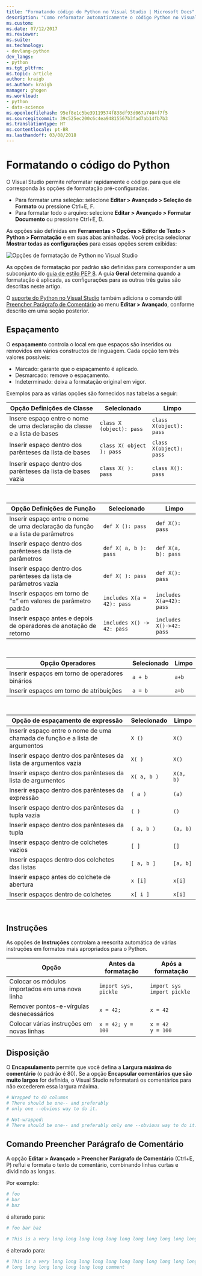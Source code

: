 ```yaml
---
title: "Formatando código do Python no Visual Studio | Microsoft Docs"
description: "Como reformatar automaticamente o código Python no Visual Studio, incluindo espaçamento, instruções, quebra automática e comentários."
ms.custom: 
ms.date: 07/12/2017
ms.reviewer: 
ms.suite: 
ms.technology:
- devlang-python
dev_langs:
- python
ms.tgt_pltfrm: 
ms.topic: article
author: kraigb
ms.author: kraigb
manager: ghogen
ms.workload:
- python
- data-science
ms.openlocfilehash: 95ef8e1c5be39119574f838df93d067a7404f7f5
ms.sourcegitcommit: 39c525ec200c6c4ea94815567b3fad7ab14fb7b3
ms.translationtype: HT
ms.contentlocale: pt-BR
ms.lasthandoff: 03/08/2018
---
```

# <a name="formatting-python-code"></a>Formatando o código do Python

O Visual Studio permite reformatar rapidamente o código para que ele corresponda às opções de formatação pré-configuradas.

- Para formatar uma seleção: selecione **Editar > Avançado > Seleção de Formato** ou pressione Ctrl+E, F.
- Para formatar todo o arquivo: selecione **Editar > Avançado > Formatar Documento** ou pressione Ctrl+E, D.

As opções são definidas em **Ferramentas > Opções > Editor de Texto > Python > Formatação** e em suas abas aninhadas. Você precisa selecionar **Mostrar todas as configurações** para essas opções serem exibidas:

![Opções de formatação de Python no Visual Studio](media/options-editor-formatting.png)

As opções de formatação por padrão são definidas para corresponder a um subconjunto do [guia de estilo PEP 8](http://www.python.org/dev/peps/pep-0008/). A guia **Geral** determina quando a formatação é aplicada, as configurações para as outras três guias são descritas neste artigo.

O [suporte do Python no Visual Studio](installing-python-support-in-visual-studio.md) também adiciona o comando útil [Preencher Parágrafo de Comentário](#fill-comment-paragraph-command) ao menu **Editar > Avançado**, conforme descrito em uma seção posterior.

## <a name="spacing"></a>Espaçamento

O **espaçamento** controla o local em que espaços são inseridos ou removidos em vários constructos de linguagem. Cada opção tem três valores possíveis:

- Marcado: garante que o espaçamento é aplicado.
- Desmarcado: remove o espaçamento.
- Indeterminado: deixa a formatação original em vigor.

Exemplos para as várias opções são fornecidos nas tabelas a seguir:

| Opção Definições de Classe | Selecionado | Limpo |
| --- | --- | --- | 
| Insere espaço entre o nome de uma declaração da classe e a lista de bases | `class X (object): pass` | `class X(object): pass` | 
| Inserir espaço dentro dos parênteses da lista de bases | `class X( object ): pass` | `class X(object): pass` |
| Inserir espaço dentro dos parênteses da lista de bases vazia | `class X( ): pass` | `class X(): pass` |

<br/>

| Opção Definições de Função | Selecionado | Limpo |
| --- | --- | --- |
| Inserir espaço entre o nome de uma declaração da função e a lista de parâmetros | `def X (): pass` | `def X(): pass` | 
| Inserir espaço dentro dos parênteses da lista de parâmetros | `def X( a, b ): pass` | `def X(a, b): pass` |
| Inserir espaço dentro dos parênteses da lista de parâmetros vazia | `def X( ): pass` | `def X(): pass` |
| Inserir espaços em torno de “=” em valores de parâmetro padrão | `includes X(a = 42): pass` | `includes X(a=42): pass` |
| Inserir espaço antes e depois de operadores de anotação de retorno | `includes X() -> 42: pass` | `includes X()->42: pass` |

<br/>

| Opção Operadores | Selecionado | Limpo |
| --- | --- | --- |
| Inserir espaços em torno de operadores binários | `a + b` | `a+b` |
| Inserir espaços em torno de atribuições | `a = b` | `a=b` |

<br/>

| Opção de espaçamento de expressão | Selecionado | Limpo |
| --- | --- | --- |
| Inserir espaço entre o nome de uma chamada de função e a lista de argumentos | `X ()` | `X()` |
| Inserir espaço dentro dos parênteses da lista de argumentos vazia | `X( )` | `X()` |
| Inserir espaço dentro dos parênteses da lista de argumentos | `X( a, b )` | `X(a, b)` |
| Inserir espaço dentro dos parênteses da expressão | `( a )` | `(a)` |
| Inserir espaço dentro dos parênteses da tupla vazia | `( )` | `()` |
| Inserir espaço dentro dos parênteses da tupla | `( a, b )` | `(a, b)` |
| Inserir espaço dentro de colchetes vazios | `[ ]` | `[]` |
| Inserir espaços dentro dos colchetes das listas | `[ a, b ]` | `[a, b]` |
| Inserir espaço antes do colchete de abertura | `x [i]` | `x[i]` |
| Inserir espaços dentro de colchetes | `x[ i ]` | `x[i]` |

<br/>

## <a name="statements"></a>Instruções

As opções de **Instruções** controlam a reescrita automática de várias instruções em formatos mais apropriados para o Python.

| Opção | Antes da formatação | Após a formatação |
| --- | --- | --- |
| Colocar os módulos importados em uma nova linha | `import sys, pickle` | `import sys`<br/>`import pickle` |
| Remover pontos-e-vírgulas desnecessários | `x = 42;` | `x = 42` |
| Colocar várias instruções em novas linhas | `x = 42; y = 100` | `x = 42`<br/>`y = 100` |

## <a name="wrapping"></a>Disposição

O **Encapsulamento** permite que você defina a **Largura máxima do comentário** (o padrão é 80). Se a opção **Encapsular comentários que são muito largos** for definida, o Visual Studio reformatará os comentários para não excederem essa largura máxima.

```python
# Wrapped to 40 columns
# There should be one-- and preferably
# only one --obvious way to do it.
```

```python
# Not-wrapped:
# There should be one-- and preferably only one --obvious way to do it.
```

## <a name="fill-comment-paragraph-command"></a>Comando Preencher Parágrafo de Comentário

A opção **Editar > Avançado > Preencher Parágrafo de Comentário** (Ctrl+E, P) reflui e formata o texto de comentário, combinando linhas curtas e dividindo as longas.

Por exemplo:

```python
# foo
# bar
# baz
```

é alterado para:

```python
# foo bar baz
```

```python
# This is a very long long long long long long long long long long long long long long long long long long long comment
```

é alterado para:

```python
# This is a very long long long long long long long long long long long long
# long long long long long long long comment
```
